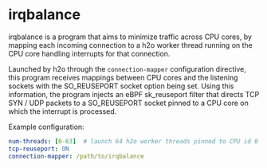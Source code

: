 irqbalance
===

irqbalance is a program that aims to minimize traffic across CPU cores, by mapping each incoming connection to a h2o worker thread
running on the CPU core handling interrupts for that connection. 

Launched by h2o through the `connection-mapper` configuration directive, this program receives mappings between CPU cores and the
listening sockets with the SO_REUSEPORT socket option being set. Using this information, the program injects an eBPF sk_reuseport
filter that directs TCP SYN / UDP packets to a SO_REUSEPORT socket pinned to a CPU core on which the interrupt is processed.

Example configuration:

```yaml
num-threads: [0-63]  # launch 64 h2o worker threads pinned to CPU id 0 through 63
tcp-reuseport: ON
connection-mapper: /path/to/irqbalance
```
